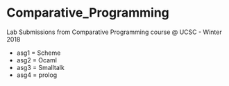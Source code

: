 # Comparative_Programming
Lab Submissions from Comparative Programming course @ UCSC - Winter 2018
<ul>
<li> asg1 = Scheme </li>
<li> asg2 = Ocaml </li>
<li> asg3 = Smalltalk </li>
<li> asg4 = prolog </li>
</ul>
